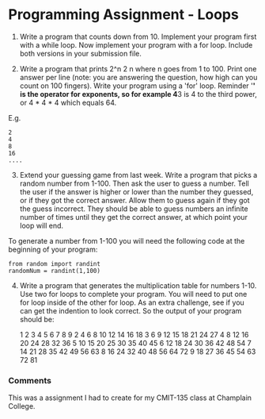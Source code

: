 # Programming Assignment - Loops

1. Write a program that counts down from 10. Implement your program first with a while loop.  Now implement your program with a for loop. Include both versions in your submission file.

2. Write a program that prints 2^n 2 n where n goes from 1 to 100. Print one answer per line (note: you are answering the question, how high can you count on 100 fingers). Write your program using a 'for' loop.  Reminder '**' is the operator for exponents, so for example 4**3 is 4 to the third power, or 4 * 4 * 4 which equals 64. 

E.g.

    2
    4
    8
    16
    ....

3. Extend your guessing game from last week.  Write a program that picks a random number from 1-100.  Then ask the user to guess a number. Tell the user if the answer is higher or lower than the number they guessed, or if they got the correct answer.  Allow them to guess again if they got the guess incorrect.  They should be able to guess numbers an infinite number of times until they get the correct answer, at which point your loop will end.

To generate a number from 1-100 you will need the following code at the beginning of your program:

    from random import randint
    randomNum = randint(1,100)

4. Write a program that generates the multiplication table for numbers 1-10. Use two for loops to complete your program. You will need to put one for loop inside of the other for loop. As an extra challenge, see if you can get the indention to look correct. So the output of your program should be:

    1  2  3  4  5  6  7  8  9
    2  4  6  8 10 12 14 16 18
    3  6  9 12 15 18 21 24 27
    4  8 12 16 20 24 28 32 36
    5 10 15 20 25 30 35 40 45
    6 12 18 24 30 36 42 48 54
    7 14 21 28 35 42 49 56 63
    8 16 24 32 40 48 56 64 72
    9 18 27 36 45 54 63 72 81

### Comments
This was a assignment I had to create for my CMIT-135 class at Champlain College.
